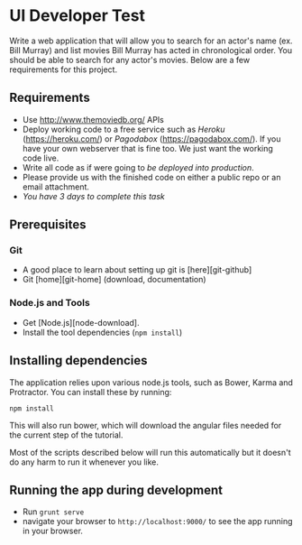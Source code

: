 UI Developer Test
=================

Write a web application that will allow you to search for an actor's name (ex. Bill Murray) and list movies  Bill Murray has acted in chronological order.
You should be able to search for any actor's movies.
Below are a few requirements for this project.

Requirements
------------

* Use http://www.themoviedb.org/ APIs
* Deploy working code to a free service such as *Heroku* (https://heroku.com/) or *Pagodabox* (https://pagodabox.com/). If you have your own webserver that is fine too. We just want the working code live.
* Write all code as if were going to *be deployed into production*.
* Please provide us with the finished code on either a public repo or an email attachment.
* *You have 3 days to complete this task*

Prerequisites
-------------

### Git

- A good place to learn about setting up git is [here][git-github]
- Git [home][git-home] (download, documentation)

### Node.js and Tools

- Get [Node.js][node-download].
- Install the tool dependencies (`npm install`)


Installing dependencies
-----------------------

The application relies upon various node.js tools, such as Bower, Karma and Protractor.  You can
install these by running:

```
npm install
```

This will also run bower, which will download the angular files needed for the current step of the
tutorial.

Most of the scripts described below will run this automatically but it doesn't do any harm to run
it whenever you like.

Running the app during development
----------------------------------

- Run `grunt serve`
- navigate your browser to `http://localhost:9000/` to see the app running in your browser.
